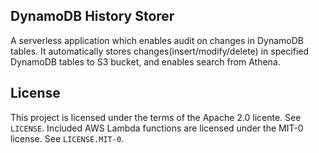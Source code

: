 ## DynamoDB History Storer

A serverless application which enables audit on changes in DynamoDB tables. It automatically stores changes(insert/modify/delete) in specified DynamoDB tables to S3 bucket, and enables search from Athena.

## License

This project is licensed under the terms of the Apache 2.0 licente. See `LICENSE`.
Included AWS Lambda functions are licensed under the MIT-0 license. See `LICENSE.MIT-0`.
